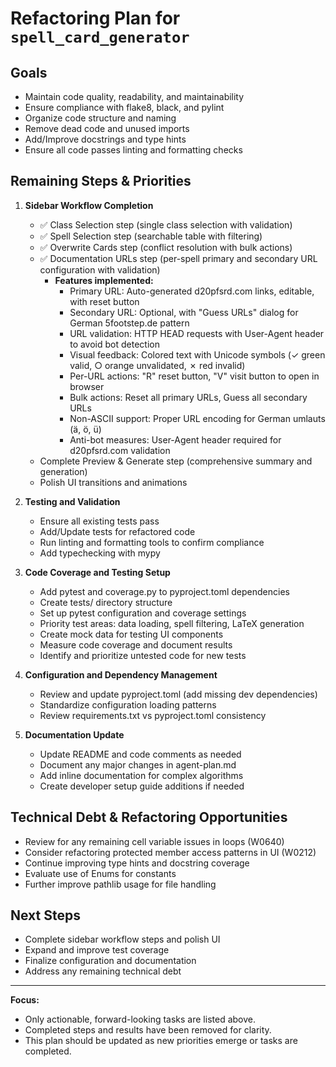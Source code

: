 # Refactoring Plan for `spell_card_generator`

## Goals
- Maintain code quality, readability, and maintainability
- Ensure compliance with flake8, black, and pylint
- Organize code structure and naming
- Remove dead code and unused imports
- Add/Improve docstrings and type hints
- Ensure all code passes linting and formatting checks

## Remaining Steps & Priorities

1. **Sidebar Workflow Completion**
   - ✅ Class Selection step (single class selection with validation)
   - ✅ Spell Selection step (searchable table with filtering)
   - ✅ Overwrite Cards step (conflict resolution with bulk actions)
   - ✅ Documentation URLs step (per-spell primary and secondary URL configuration with validation)
     - **Features implemented:**
       - Primary URL: Auto-generated d20pfsrd.com links, editable, with reset button
       - Secondary URL: Optional, with "Guess URLs" dialog for German 5footstep.de pattern
       - URL validation: HTTP HEAD requests with User-Agent header to avoid bot detection
       - Visual feedback: Colored text with Unicode symbols (✓ green valid, ○ orange unvalidated, ✗ red invalid)
       - Per-URL actions: "R" reset button, "V" visit button to open in browser
       - Bulk actions: Reset all primary URLs, Guess all secondary URLs
       - Non-ASCII support: Proper URL encoding for German umlauts (ä, ö, ü)
       - Anti-bot measures: User-Agent header required for d20pfsrd.com validation
   - Complete Preview & Generate step (comprehensive summary and generation)
   - Polish UI transitions and animations

2. **Testing and Validation**
   - Ensure all existing tests pass
   - Add/Update tests for refactored code
   - Run linting and formatting tools to confirm compliance
   - Add typechecking with mypy

3. **Code Coverage and Testing Setup**
   - Add pytest and coverage.py to pyproject.toml dependencies
   - Create tests/ directory structure
   - Set up pytest configuration and coverage settings
   - Priority test areas: data loading, spell filtering, LaTeX generation
   - Create mock data for testing UI components
   - Measure code coverage and document results
   - Identify and prioritize untested code for new tests

4. **Configuration and Dependency Management**
   - Review and update pyproject.toml (add missing dev dependencies)
   - Standardize configuration loading patterns
   - Review requirements.txt vs pyproject.toml consistency

5. **Documentation Update**
   - Update README and code comments as needed
   - Document any major changes in agent-plan.md
   - Add inline documentation for complex algorithms
   - Create developer setup guide additions if needed

## Technical Debt & Refactoring Opportunities
- Review for any remaining cell variable issues in loops (W0640)
- Consider refactoring protected member access patterns in UI (W0212)
- Continue improving type hints and docstring coverage
- Evaluate use of Enums for constants
- Further improve pathlib usage for file handling

## Next Steps
- Complete sidebar workflow steps and polish UI
- Expand and improve test coverage
- Finalize configuration and documentation
- Address any remaining technical debt

---

**Focus:**
- Only actionable, forward-looking tasks are listed above.
- Completed steps and results have been removed for clarity.
- This plan should be updated as new priorities emerge or tasks are completed.
